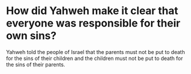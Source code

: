 # How did Yahweh make it clear that everyone was responsible for their own sins?

Yahweh told the people of Israel that the parents must not be put to death for the sins of their children and the children must not be put to death for the sins of their parents.

